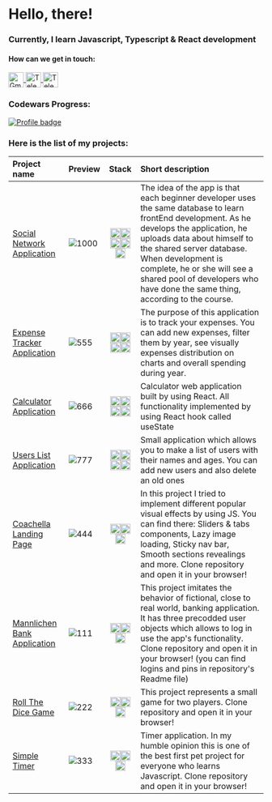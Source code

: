 #  Hello, there!

### Currently, I learn Javascript, Typescript & React development
<h4 align="left">How can we get in touch:</h4>
<p align="left" target="blank">
<a href="mailto:dodoalive1994@gmail.com">
  <img alt="Gmail" width="30px" height="30px" align="center" src="https://cdn.worldvectorlogo.com/logos/official-gmail-icon-2020-.svg" >
</a>
<a href="https://t.me/graycutt">
  <img alt="Telegram" width="30px" height="30px" align="center" src="https://cdn.worldvectorlogo.com/logos/telegram-2019-logo.svg" >
</a>
<a href="https://vk.com/bulat_bulat_bulat">
  <img alt="Telegram" width="30px" height="30px" align="center" src="https://cdn.worldvectorlogo.com/logos/vk-1.svg" >
</a>
<!-- <a href="https://www.instagram.com/graycut/">
  <img alt="Instagram" width="30px" height="30px" align="center" src="https://cdn.worldvectorlogo.com/logos/instagram-5.svg" >
</a>-->
<h4 align="left"> </h4>
</p>

### Codewars Progress:
[![Profile badge](https://www.codewars.com/users/localheader/badges/large)](https://www.codewars.com/users/localheader)



### Here is the list of my projects:
|Project name|Preview|Stack|Short description|
|:-----------|:------|:---:|:----------------|
|   [Social Network Application](https://github.com/localhead/social-network-react)| ![1000](https://user-images.githubusercontent.com/33180512/233798939-c99a43ff-5343-4386-8ef6-ee867308832d.png) |<img src="https://cdn.worldvectorlogo.com/logos/react-2.svg" alt="React Logo" width="20" height="20"/><img src="https://cdn.worldvectorlogo.com/logos/css-3.svg" alt="Css Logo" width="20" height="20"/><img src="https://cdn.worldvectorlogo.com/logos/html-1.svg" alt="Html Logo" width="20" height="20"/><img src="https://cdn.worldvectorlogo.com/logos/logo-javascript.svg" alt="JavaScript Logo" width="20" height="20"/><img src="https://cdn.worldvectorlogo.com/logos/redux.svg" alt="Redux Logo" width="20" height="20"/>|The idea of the app is that each beginner developer uses the same database to learn frontEnd development. As he develops the application, he uploads data about himself to the shared server database. When development is complete, he or she will see a shared pool of developers who have done the same thing, according to the course.|
|   [Expense Tracker Application](https://github.com/localhead/Expense-Tracker)| ![555](https://user-images.githubusercontent.com/33180512/188510835-4337272e-2cc9-4b73-a5fd-c660850b6a37.png)|<img src="https://cdn.worldvectorlogo.com/logos/react-2.svg" alt="React Logo" width="20" height="20"/><img src="https://cdn.worldvectorlogo.com/logos/css-3.svg" alt="JavaScript Logo" width="20" height="20"/><img src="https://cdn.worldvectorlogo.com/logos/html-1.svg" alt="JavaScript Logo" width="20" height="20"/><img src="https://cdn.worldvectorlogo.com/logos/logo-javascript.svg" alt="JavaScript Logo" width="20" height="20"/>|The purpose of this application is to track your expenses. You can add new expenses, filter them by year, see visually expenses distribution on charts and overall spending during year.|
|   [Calculator Application](https://github.com/localhead/Calculator-application.git)| ![666](https://user-images.githubusercontent.com/33180512/188763003-834f0eac-fcce-4f47-b1b0-32f4f4ff0969.png)|<img src="https://cdn.worldvectorlogo.com/logos/react-2.svg" alt="React Logo" width="20" height="20"/><img src="https://cdn.worldvectorlogo.com/logos/css-3.svg" alt="JavaScript Logo" width="20" height="20"/><img src="https://cdn.worldvectorlogo.com/logos/html-1.svg" alt="JavaScript Logo" width="20" height="20"/><img src="https://cdn.worldvectorlogo.com/logos/logo-javascript.svg" alt="JavaScript Logo" width="20" height="20"/>|Calculator web application built by using React. All functionality implemented by using React hook called useState|
|   [Users List Application](https://github.com/localhead/Users-List.git)| ![777](https://user-images.githubusercontent.com/33180512/190143350-28d4f00f-8a68-4723-9d8b-3a22cacc232c.png)|<img src="https://cdn.worldvectorlogo.com/logos/react-2.svg" alt="React Logo" width="20" height="20"/><img src="https://cdn.worldvectorlogo.com/logos/css-3.svg" alt="JavaScript Logo" width="20" height="20"/><img src="https://cdn.worldvectorlogo.com/logos/html-1.svg" alt="JavaScript Logo" width="20" height="20"/><img src="https://cdn.worldvectorlogo.com/logos/logo-javascript.svg" alt="JavaScript Logo" width="20" height="20"/>|Small application which allows you to make a list of users with their names and ages. You can add new users and also delete an old ones|
|   [Coachella Landing Page](https://github.com/localhead/Coachella-Landing-Page)| ![444](https://user-images.githubusercontent.com/33180512/184503388-bd8b98c9-2e42-4a09-b4e4-33b40d4ccffb.png)|<img src="https://cdn.worldvectorlogo.com/logos/css-3.svg" alt="JavaScript Logo" width="20" height="20"/><img src="https://cdn.worldvectorlogo.com/logos/html-1.svg" alt="JavaScript Logo" width="20" height="20"/><img src="https://cdn.worldvectorlogo.com/logos/logo-javascript.svg" alt="JavaScript Logo" width="20" height="20"/>|In this project I tried to implement different popular visual effects by using JS. You can find there:  Sliders & tabs components, Lazy image loading, Sticky nav bar, Smooth sections revealings and more. Clone repository and open it in your browser!|
|   [Mannlichen Bank Application](https://github.com/localhead/Mannlichen-Bank-App)| ![111](https://user-images.githubusercontent.com/33180512/181350508-c2f1f9bf-cd1a-4761-88b8-ab38b994cce9.png)|<img src="https://cdn.worldvectorlogo.com/logos/css-3.svg" alt="JavaScript Logo" width="20" height="20"/><img src="https://cdn.worldvectorlogo.com/logos/html-1.svg" alt="JavaScript Logo" width="20" height="20"/><img src="https://cdn.worldvectorlogo.com/logos/logo-javascript.svg" alt="JavaScript Logo" width="20" height="20"/>|This project imitates the behavior of fictional, close to real world, banking application. It has three precodded user objects which allows to log in use the app's functionality. Clone repository and open it in your browser! (you can find logins and pins in repository's Readme file)|
|  [Roll The Dice Game](https://github.com/localhead/Roll-The-Dice.git)| ![222](https://user-images.githubusercontent.com/33180512/181511748-64b24792-63b4-4a56-8bfd-61406028bded.png)|<img src="https://cdn.worldvectorlogo.com/logos/css-3.svg" alt="JavaScript Logo" width="20" height="20"/><img src="https://cdn.worldvectorlogo.com/logos/html-1.svg" alt="JavaScript Logo" width="20" height="20"/><img src="https://cdn.worldvectorlogo.com/logos/logo-javascript.svg" alt="JavaScript Logo" width="20" height="20"/>|This project represents a small game for two players. Clone repository and open it in your browser!|
|  [Simple Timer](https://github.com/localhead/Simple-Timer.git)| ![333](https://user-images.githubusercontent.com/33180512/181357666-23cbb50d-4281-4d69-a9a8-ac43586306f3.png)|<img src="https://cdn.worldvectorlogo.com/logos/css-3.svg" alt="JavaScript Logo" width="20" height="20"/><img src="https://cdn.worldvectorlogo.com/logos/html-1.svg" alt="JavaScript Logo" width="20" height="20"/><img src="https://cdn.worldvectorlogo.com/logos/logo-javascript.svg" alt="JavaScript Logo" width="20" height="20"/>| Timer application. In my humble opinion this is one of the best first pet project for everyone who learns Javascript. Clone repository and open it in your browser!|

